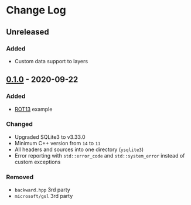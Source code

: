# Change Log

## Unreleased
### Added
- Custom data support to layers

## [0.1.0] - 2020-09-22
### Added
- [ROT13](https://en.wikipedia.org/wiki/ROT13) example

### Changed
- Upgraded SQLite3 to v3.33.0
- Minimum C++ version from `14` to `11`
- All headers and sources into one directory (`ysqlite3`)
- Error reporting with `std::error_code` and `std::system_error` instead of custom exceptions

### Removed
- `backward.hpp` 3rd party
- `microsoft/gsl` 3rd party

[0.1.0]: https://github.com/terrakuh/ysqlite3/compare/v0.0.0...v0.1.0
